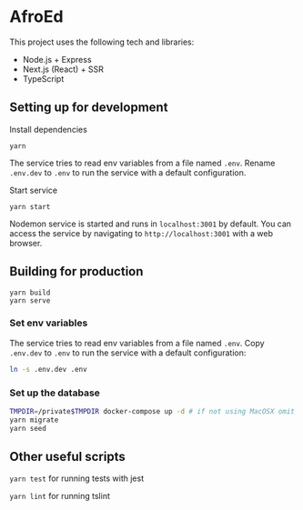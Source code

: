 # AfroEd

This project uses the following tech and libraries:

- Node.js + Express
- Next.js (React) + SSR
- TypeScript

## Setting up for development

Install dependencies

```
yarn
```

The service tries to read env variables from a file named `.env`. Rename `.env.dev` to `.env` to run the service with a default configuration.

Start service

```
yarn start
```

Nodemon service is started and runs in `localhost:3001` by default. You can access the service by navigating to `http://localhost:3001` with a web browser.

## Building for production

```
yarn build
yarn serve
```

### Set env variables

The service tries to read env variables from a file named `.env`. Copy `.env.dev` to `.env` to run the service with a default configuration:

```sh
ln -s .env.dev .env
```

### Set up the database

```sh
TMPDIR=/private$TMPDIR docker-compose up -d # if not using MacOSX omit `TMPDIR=...` env var set
yarn migrate
yarn seed
```

## Other useful scripts

`yarn test` for running tests with jest

`yarn lint` for running tslint
